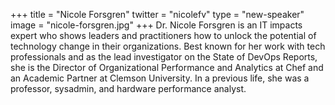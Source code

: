 +++
title = "Nicole Forsgren"
twitter = "nicolefv"
type = "new-speaker"
image = "nicole-forsgren.jpg"
+++
Dr. Nicole Forsgren is an IT impacts expert who shows leaders and practitioners how to unlock the potential of technology change in their organizations. Best known for her work with tech professionals and as the lead investigator on the State of DevOps Reports, she is the Director of Organizational Performance and Analytics at Chef and an Academic Partner at Clemson University. In a previous life, she was a professor, sysadmin, and hardware performance analyst.